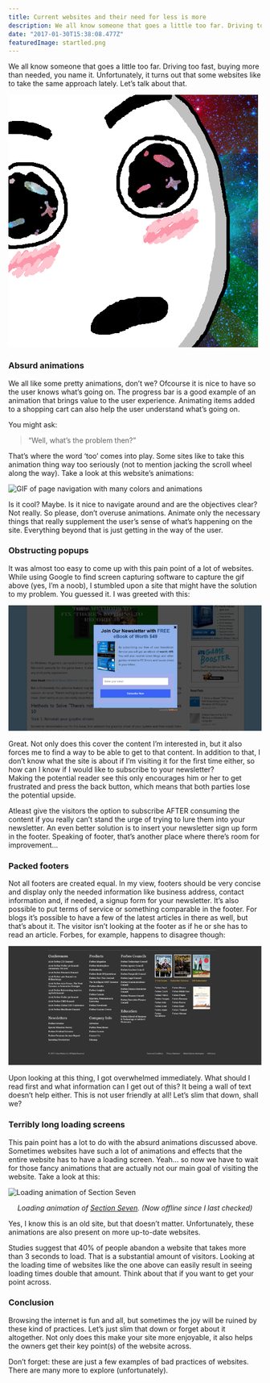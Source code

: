 ```yaml
---
title: Current websites and their need for less is more
description: We all know someone that goes a little too far. Driving too fast, buying more than needed, you name it. Unfortunately, it turns out that some websites like to take the same approach lately.
date: "2017-01-30T15:38:08.477Z"
featuredImage: startled.png
---
```


We all know someone that goes a little too far. Driving too fast, buying more than needed, you name it. Unfortunately, it turns out that some websites like to take the same approach lately. Let’s talk about that.

![Drawing of startled character with flashing colors all over](./startled.png)

### Absurd animations

We all like some pretty animations, don’t we? Ofcourse it is nice to have so the user knows what’s going on. The progress bar is a good example of an animation that brings value to the user experience. Animating items added to a shopping cart can also help the user understand what’s going on.

You might ask:

> “Well, what’s the problem then?”

That’s where the word ‘too’ comes into play. Some sites like to take this animation thing way too seriously (not to mention jacking the scroll wheel along the way). Take a look at this website’s animations:

![GIF of page navigation with many colors and animations](try_more.gif)

Is it cool? Maybe. Is it nice to navigate around and are the objectives clear? Not really. So please, don’t overuse animations. Animate only the necessary things that really supplement the user’s sense of what’s happening on the site. Everything beyond that is just getting in the way of the user.

### Obstructing popups

It was almost too easy to come up with this pain point of a lot of websites. While using Google to find screen capturing software to capture the gif above (yes, I’m a noob), I stumbled upon a site that might have the solution to my problem. You guessed it. I was greeted with this:

![screen filling popup asking to sign up to newsletter](./popup.png)

Great. Not only does this cover the content I’m interested in, but it also forces me to find a way to be able to get to that content. In addition to that, I don’t know what the site is about if I’m visiting it for the first time either, so how can I know if I would like to subscribe to your newsletter?  
Making the potential reader see this only encourages him or her to get frustrated and press the back button, which means that both parties lose the potential upside.

Atleast give the visitors the option to subscribe AFTER consuming the content if you really can’t stand the urge of trying to lure them into your newsletter. An even better solution is to insert your newsletter sign up form in the footer. Speaking of footer, that’s another place where there’s room for improvement…

### Packed footers

Not all footers are created equal. In my view, footers should be very concise and display only the needed information like business address, contact information and, if needed, a signup form for your newsletter. It’s also possible to put terms of service or something comparable in the footer. For blogs it’s possible to have a few of the latest articles in there as well, but that’s about it. The visitor isn’t looking at the footer as if he or she has to read an article. Forbes, for example, happens to disagree though:

![footer filled with information like conferences, products etcetera](./footer.png)

Upon looking at this thing, I got overwhelmed immediately. What should I read first and what information can I get out of this? It being a wall of text doesn’t help either. This is not user friendly at all! Let’s slim that down, shall we?

### Terribly long loading screens

This pain point has a lot to do with the absurd animations discussed above. Sometimes websites have such a lot of animations and effects that the entire website has to have a loading screen. Yeah… so now we have to wait for those fancy animations that are actually not our main goal of visiting the website. Take a look at this:

![Loading animation of Section Seven](./section_seven.gif)

<p style="text-align: center;"><em>Loading animation of <a href="http://sectionseven.com/index2.html">Section Seven</a>. (Now offline since I last checked)</em></p>

Yes, I know this is an old site, but that doesn’t matter. Unfortunately, these animations are also present on more up-to-date websites.

Studies suggest that 40% of people abandon a website that takes more than 3 seconds to load. That is a substantial amount of visitors. Looking at the loading time of websites like the one above can easily result in seeing loading times double that amount. Think about that if you want to get your point across.

### Conclusion

Browsing the internet is fun and all, but sometimes the joy will be ruined by these kind of practices. Let’s just slim that down or forget about it altogether. Not only does this make your site more enjoyable, it also helps the owners get their key point(s) of the website across.

Don’t forget: these are just a few examples of bad practices of websites. There are many more to explore (unfortunately).
